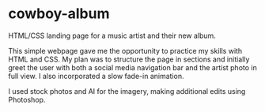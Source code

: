 # cowboy-album
HTML/CSS landing page for a music artist and their new album.

This simple webpage gave me the opportunity to practice my skills with HTML and CSS. My plan was to structure the page in sections and initially greet the user with both a social media navigation bar and the artist photo in full view. I also incorporated a slow fade-in animation.

I used stock photos and AI for the imagery, making additional edits using Photoshop.
